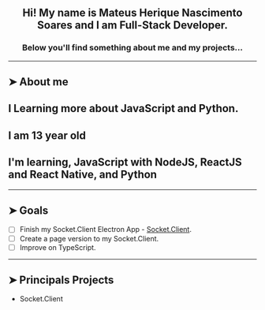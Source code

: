 <div align="center">

## Hi! My name is Mateus Herique Nascimento Soares and I am Full-Stack Developer.

### Below you'll find something about me and my projects...

</div>

---

## ➤ About me

## I Learning more about JavaScript and Python.

## I am 13 year old

## I'm learning, JavaScript with NodeJS, ReactJS and React Native, and Python

---

## ➤ Goals

- [ ] Finish my Socket.Client Electron App - [Socket.Client](https://github.com/MateusSoares895/socket.client).
- [ ] Create a page version to my Socket.Client.
- [ ] Improve on TypeScript.

---

## ➤ Principals Projects

- Socket.Client